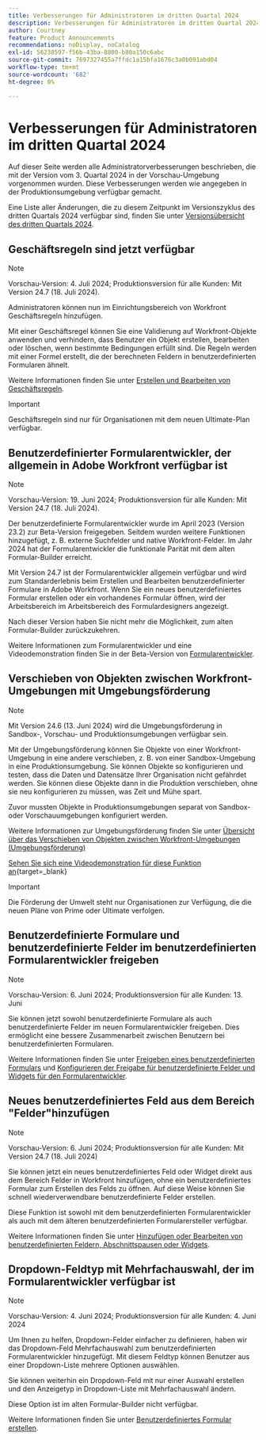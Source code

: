 ```yaml
---
title: Verbesserungen für Administratoren im dritten Quartal 2024
description: Verbesserungen für Administratoren im dritten Quartal 2024
author: Courtney
feature: Product Announcements
recommendations: noDisplay, noCatalog
exl-id: 56238597-f56b-43ba-8800-b80a150c6abc
source-git-commit: 7697327455a7ffdc1a15bfa1676c3a0b091abd04
workflow-type: tm+mt
source-wordcount: '682'
ht-degree: 0%

---
```


# Verbesserungen für Administratoren im dritten Quartal 2024

Auf dieser Seite werden alle Administratorverbesserungen beschrieben, die mit der Version vom 3. Quartal 2024 in der Vorschau-Umgebung vorgenommen wurden. Diese Verbesserungen werden wie angegeben in der Produktionsumgebung verfügbar gemacht.

Eine Liste aller Änderungen, die zu diesem Zeitpunkt im Versionszyklus des dritten Quartals 2024 verfügbar sind, finden Sie unter [Versionsübersicht des dritten Quartals 2024](/help/quicksilver/product-announcements/product-releases/24-q3-release-activity/24-q3-release-overview.md).

## Geschäftsregeln sind jetzt verfügbar

>[!NOTE]
>
>Vorschau-Version: 4. Juli 2024; Produktionsversion für alle Kunden: Mit Version 24.7 (18. Juli 2024).

Administratoren können nun im Einrichtungsbereich von Workfront Geschäftsregeln hinzufügen.

Mit einer Geschäftsregel können Sie eine Validierung auf Workfront-Objekte anwenden und verhindern, dass Benutzer ein Objekt erstellen, bearbeiten oder löschen, wenn bestimmte Bedingungen erfüllt sind. Die Regeln werden mit einer Formel erstellt, die der berechneten Feldern in benutzerdefinierten Formularen ähnelt.

Weitere Informationen finden Sie unter [Erstellen und Bearbeiten von Geschäftsregeln](/help/quicksilver/administration-and-setup/set-up-workfront/configure-system-defaults/business-rules.md).

>[!IMPORTANT]
>
>Geschäftsregeln sind nur für Organisationen mit dem neuen Ultimate-Plan verfügbar.

## Benutzerdefinierter Formularentwickler, der allgemein in Adobe Workfront verfügbar ist

>[!NOTE]
>
>Vorschau-Version: 19. Juni 2024; Produktionsversion für alle Kunden: Mit Version 24.7 (18. Juli 2024).

Der benutzerdefinierte Formularentwickler wurde im April 2023 (Version 23.2) zur Beta-Version freigegeben. Seitdem wurden weitere Funktionen hinzugefügt, z. B. externe Suchfelder und native Workfront-Felder. Im Jahr 2024 hat der Formularentwickler die funktionale Parität mit dem alten Formular-Builder erreicht.

Mit Version 24.7 ist der Formularentwickler allgemein verfügbar und wird zum Standarderlebnis beim Erstellen und Bearbeiten benutzerdefinierter Formulare in Adobe Workfront. Wenn Sie ein neues benutzerdefiniertes Formular erstellen oder ein vorhandenes Formular öffnen, wird der Arbeitsbereich im Arbeitsbereich des Formulardesigners angezeigt.

Nach dieser Version haben Sie nicht mehr die Möglichkeit, zum alten Formular-Builder zurückzukehren.

Weitere Informationen zum Formularentwickler und eine Videodemonstration finden Sie in der Beta-Version von [Formularentwickler](/help/quicksilver/product-announcements/product-releases/23.2-release-activity/23-2-admin-enhancements.md).

## Verschieben von Objekten zwischen Workfront-Umgebungen mit Umgebungsförderung

>[!NOTE]
>
>Mit Version 24.6 (13. Juni 2024) wird die Umgebungsförderung in Sandbox-, Vorschau- und Produktionsumgebungen verfügbar sein.

Mit der Umgebungsförderung können Sie Objekte von einer Workfront-Umgebung in eine andere verschieben, z. B. von einer Sandbox-Umgebung in eine Produktionsumgebung. Sie können Objekte so konfigurieren und testen, dass die Daten und Datensätze Ihrer Organisation nicht gefährdet werden. Sie können diese Objekte dann in die Produktion verschieben, ohne sie neu konfigurieren zu müssen, was Zeit und Mühe spart.

Zuvor mussten Objekte in Produktionsumgebungen separat von Sandbox- oder Vorschauumgebungen konfiguriert werden.

Weitere Informationen zur Umgebungsförderung finden Sie unter [Übersicht über das Verschieben von Objekten zwischen Workfront-Umgebungen (Umgebungsförderung)](/help/quicksilver/administration-and-setup/set-up-workfront/workfront-testing-environments/environment-promotion-in-wf.md)

[Sehen Sie sich eine Videodemonstration für diese Funktion an](https://video.tv.adobe.com/v/3429735/){target=_blank}

>[!IMPORTANT]
>
>Die Förderung der Umwelt steht nur Organisationen zur Verfügung, die die neuen Pläne von Prime oder Ultimate verfolgen.
>

## Benutzerdefinierte Formulare und benutzerdefinierte Felder im benutzerdefinierten Formularentwickler freigeben

>[!NOTE]
>
>Vorschau-Version: 6. Juni 2024; Produktionsversion für alle Kunden: 13. Juni

Sie können jetzt sowohl benutzerdefinierte Formulare als auch benutzerdefinierte Felder im neuen Formularentwickler freigeben. Dies ermöglicht eine bessere Zusammenarbeit zwischen Benutzern bei benutzerdefinierten Formularen.

Weitere Informationen finden Sie unter [Freigeben eines benutzerdefinierten Formulars](/help/quicksilver/administration-and-setup/customize-workfront/create-manage-custom-forms/share-access-to-a-custom-form.md) und [Konfigurieren der Freigabe für benutzerdefinierte Felder und Widgets für den Formularentwickler](/help/quicksilver/administration-and-setup/customize-workfront/create-manage-custom-forms/form-designer/manage-a-form/share-custom-fields.md).

## Neues benutzerdefiniertes Feld aus dem Bereich &quot;Felder&quot;hinzufügen

>[!NOTE]
>
>Vorschau-Version: 6. Juni 2024; Produktionsversion für alle Kunden: Mit Version 24.7 (18. Juli 2024)

Sie können jetzt ein neues benutzerdefiniertes Feld oder Widget direkt aus dem Bereich Felder in Workfront hinzufügen, ohne ein benutzerdefiniertes Formular zum Erstellen des Felds zu öffnen. Auf diese Weise können Sie schnell wiederverwendbare benutzerdefinierte Felder erstellen.

Diese Funktion ist sowohl mit dem benutzerdefinierten Formularentwickler als auch mit dem älteren benutzerdefinierten Formularersteller verfügbar.

Weitere Informationen finden Sie unter [Hinzufügen oder Bearbeiten von benutzerdefinierten Feldern, Abschnittspausen oder Widgets](/help/quicksilver/administration-and-setup/customize-workfront/create-manage-custom-forms/edit-a-custom-field.md).

## Dropdown-Feldtyp mit Mehrfachauswahl, der im Formularentwickler verfügbar ist

>[!NOTE]
>
>Vorschau-Version: 4. Juni 2024; Produktionsversion für alle Kunden: 4. Juni 2024

Um Ihnen zu helfen, Dropdown-Felder einfacher zu definieren, haben wir das Dropdown-Feld Mehrfachauswahl zum benutzerdefinierten Formularentwickler hinzugefügt. Mit diesem Feldtyp können Benutzer aus einer Dropdown-Liste mehrere Optionen auswählen.

Sie können weiterhin ein Dropdown-Feld mit nur einer Auswahl erstellen und den Anzeigetyp in Dropdown-Liste mit Mehrfachauswahl ändern.

Diese Option ist im alten Formular-Builder nicht verfügbar.

Weitere Informationen finden Sie unter [Benutzerdefiniertes Formular erstellen](/help/quicksilver/administration-and-setup/customize-workfront/create-manage-custom-forms/form-designer/design-a-form/design-a-form.md).
